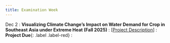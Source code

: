 ```yaml
---
title: Examination Week
---
```


Dec 2
: **Visualizing Climate Change’s Impact on Water Demand for Crop in Southeast Asia under Extreme Heat (Fall 2025)** 
  : [[Project Description](https://xiaoganghe.github.io/python-climate-visuals/chapters/project/FinalProject-2025Fall.html)]
: **Project Due**{: .label .label-red} 
  : [](#)
 

